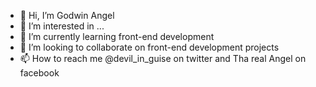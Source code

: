 - 👋 Hi, I’m Godwin Angel
- 👀 I’m interested in ...
- 🌱 I’m currently learning front-end development
- 💞️ I’m looking to collaborate on front-end development projects
- 📫 How to reach me @devil_in_guise on twitter and Tha real Angel on facebook

<!---
Fallin-1-dev/Fallin-1-dev is a ✨ special ✨ repository because its `README.md` (this file) appears on your GitHub profile.
You can click the Preview link to take a look at your changes.
--->
